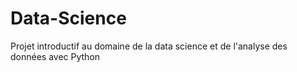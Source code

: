 # Data-Science
Projet introductif au domaine de la data science et de l'analyse des données avec Python
